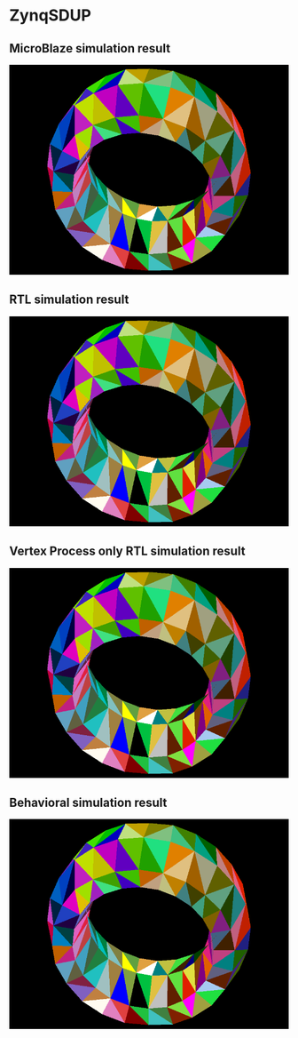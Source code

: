# ZynqSDUP
## MicroBlaze simulation result
![](sim/results/ub_tb_image.bmp)
## RTL simulation result
![](sim/results/gpu_tb_image.bmp)
## Vertex Process only RTL simulation result
![](sim/results/rtl_tb_image.bmp)
## Behavioral simulation result
![](sim/results/behav_tb_image_0.bmp)
